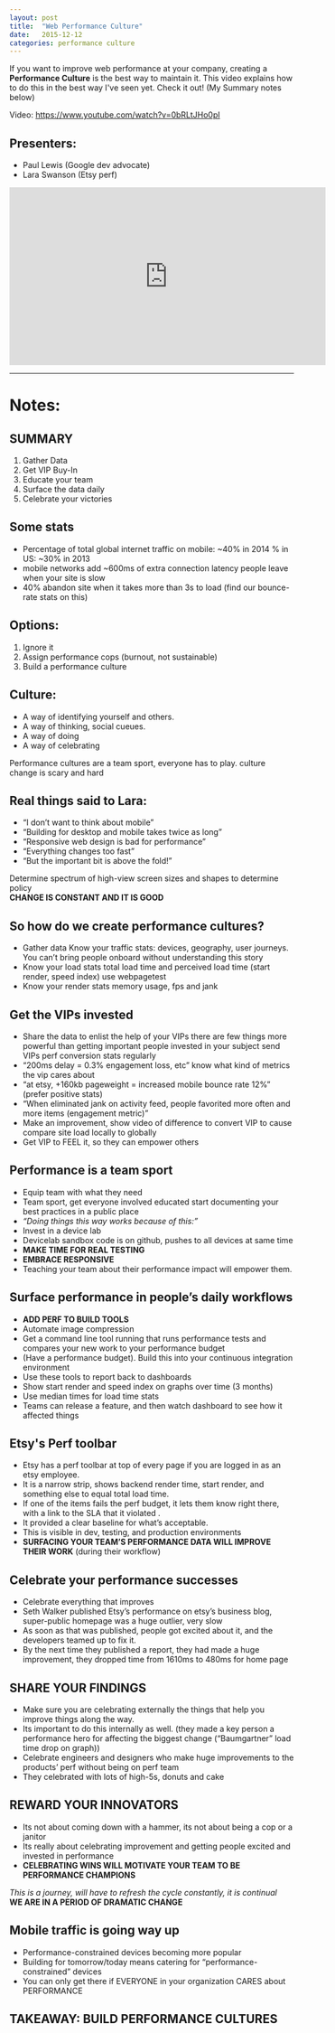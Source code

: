 ```yaml
---
layout: post
title:  "Web Performance Culture"
date:   2015-12-12
categories: performance culture
---
```


If you want to improve web performance at your company, creating a **Performance Culture** is the best way to maintain it. This video explains how to do this in the best way I've seen yet. Check it out! (My Summary notes below)

Video: https://www.youtube.com/watch?v=0bRLtJHo0pI

## Presenters:

- Paul Lewis (Google dev advocate)
- Lara Swanson (Etsy perf)

<div class="flex-video">
<iframe width="560" height="315" src="https://www.youtube.com/embed/0bRLtJHo0pI" frameborder="0" allowfullscreen></iframe>
</div>

-----

# Notes:

## SUMMARY

1. Gather Data
2. Get VIP Buy-In
3. Educate your team
4. Surface the data daily
5. Celebrate your victories  

## Some stats

- Percentage of total global internet traffic on mobile: ~40% in 2014 % in US: ~30% in 2013
- mobile networks add ~600ms of extra connection latency
people leave when your site is slow
- 40% abandon site when it takes more than 3s to load (find our bounce-rate stats on this)

## Options:

1. Ignore it
2. Assign performance cops (burnout, not sustainable)
3. Build a performance culture

## Culture:

- A way of identifying yourself and others.
- A way of thinking, social cueues.
- A way of doing
- A way of celebrating

Performance cultures are a team sport, everyone has to play.
culture change is scary and hard

## Real things said to Lara:

- “I don’t want to think about mobile”
- “Building for desktop and mobile takes twice as long”
- “Responsive web design is bad for performance”
- “Everything changes too fast”
- “But the important bit is above the fold!”

Determine spectrum of high-view screen sizes and shapes to determine policy  
**CHANGE IS CONSTANT AND IT IS GOOD**  

## So how do we create performance cultures?

- Gather data Know your traffic stats: devices, geography, user journeys. You can’t bring people onboard without understanding this story
- Know your load stats total load time and perceived load time (start render, speed index) use webpagetest
- Know your render stats memory usage, fps and jank

## Get the VIPs invested

- Share the data to enlist the help of your VIPs there are few things more powerful than getting important people invested in your subject
send VIPs perf conversion stats regularly
- “200ms delay = 0.3% engagement loss, etc”
know what kind of metrics the vip cares about
- “at etsy, +160kb pageweight = increased mobile bounce rate 12%”
(prefer positive stats)
- “When eliminated jank on activity feed, people favorited more often and more items (engagement metric)”
- Make an improvement, show video of difference to convert VIP to cause
compare site load locally to globally
- Get VIP to FEEL it, so they can empower others

## Performance is a team sport
- Equip team with what they need
- Team sport, get everyone involved educated
start documenting your best practices in a public place
- *“Doing things this way works because of this:”*
- Invest in a device lab
- Devicelab sandbox code is on github, pushes to all devices at same time
- **MAKE TIME FOR REAL TESTING**
- **EMBRACE RESPONSIVE**
- Teaching your team about their performance impact will empower them.

## Surface performance in people’s daily workflows

- **ADD PERF TO BUILD TOOLS**
- Automate image compression
- Get a command line tool running that runs performance tests and compares your new work to your performance budget
- (Have a performance budget). Build this into your continuous integration environment
- Use these tools to report back to dashboards
- Show start render and speed index on graphs over time (3 months)
- Use median times for load time stats
- Teams can release a feature, and then watch dashboard to see how it affected things

## Etsy's Perf toolbar
- Etsy has a perf toolbar at top of every page if you are logged in as an etsy employee. 
- It is a narrow strip, shows backend render time, start render, and something else to equal total load time.
- If one of the items fails the perf budget, it lets them know right there, with a link to the SLA that it violated .
- It provided a clear baseline for what’s acceptable.
- This is visible in dev, testing, and production environments
- **SURFACING YOUR TEAM’S PERFORMANCE DATA WILL IMPROVE THEIR WORK** (during their workflow)

## Celebrate your performance successes
- Celebrate everything that improves
- Seth Walker published Etsy’s performance on etsy’s business blog, super-public
homepage was a huge outlier, very slow
- As soon as that was published, people got excited about it, and the developers teamed up to fix it.
- By the next time they published a report, they had made a huge improvement, they dropped time from 1610ms to 480ms for home page

## SHARE YOUR FINDINGS
- Make sure you are celebrating externally the things that help you improve things along the way.
- Its important to do this internally as well. (they made a key person a performance hero for affecting the biggest change (“Baumgartner” load time drop on graph))
- Celebrate engineers and designers who make huge improvements to the products’ perf without being on perf team
- They celebrated with lots of high-5s, donuts and cake

## REWARD YOUR INNOVATORS
- Its not about coming down with a hammer, its not about being a cop or a janitor
- Its really about celebrating improvement and getting people excited and invested in performance
- **CELEBRATING WINS WILL MOTIVATE YOUR TEAM TO BE PERFORMANCE CHAMPIONS**

*This is a journey, will have to refresh the cycle constantly, it is continual*  
**WE ARE IN A PERIOD OF DRAMATIC CHANGE**

## Mobile traffic is going way up
- Performance-constrained devices becoming more popular
- Building for tomorrow/today means catering for “performance-constrained” devices
- You can only get there if EVERYONE in your organization CARES about PERFORMANCE

## TAKEAWAY: BUILD PERFORMANCE CULTURES